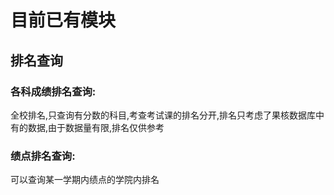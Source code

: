 # 目前已有模块

## 排名查询

### 各科成绩排名查询:

全校排名,只查询有分数的科目,考查考试课的排名分开,排名只考虑了果核数据库中有的数据,由于数据量有限,排名仅供参考

### 绩点排名查询:

可以查询某一学期内绩点的学院内排名